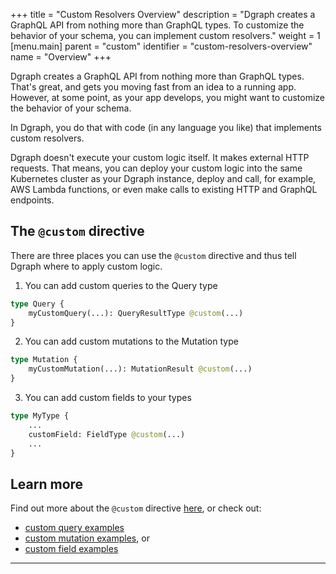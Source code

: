 +++
title = "Custom Resolvers Overview"
description = "Dgraph creates a GraphQL API from nothing more than GraphQL types. To customize the behavior of your schema, you can implement custom resolvers."
weight = 1
[menu.main]
    parent = "custom"
    identifier = "custom-resolvers-overview"
    name = "Overview"
+++

Dgraph creates a GraphQL API from nothing more than GraphQL types.  That's great, and gets you moving fast from an idea to a running app.  However, at some point, as your app develops, you might want to customize the behavior of your schema.

In Dgraph, you do that with code (in any language you like) that implements custom resolvers.

Dgraph doesn't execute your custom logic itself.  It makes external HTTP requests.  That means, you can deploy your custom logic into the same Kubernetes cluster as your Dgraph instance, deploy and call, for example, AWS Lambda functions, or even make calls to existing HTTP and GraphQL endpoints.

## The `@custom` directive

There are three places you can use the `@custom` directive and thus tell Dgraph where to apply custom logic.

1) You can add custom queries to the Query type

```graphql
type Query {
    myCustomQuery(...): QueryResultType @custom(...)
}
```

2) You can add custom mutations to the Mutation type

```graphql
type Mutation {
    myCustomMutation(...): MutationResult @custom(...)
}
```

3) You can add custom fields to your types

```graphql
type MyType {
    ...
    customField: FieldType @custom(...)
    ...
}
```

## Learn more

Find out more about the  `@custom` directive [here](/docs/graphql/custom/directive), or check out:

* [custom query examples](/docs/graphql/custom/query)
* [custom mutation examples](/docs/graphql/custom/mutation), or
* [custom field examples](/docs/graphql/custom/field)




---
